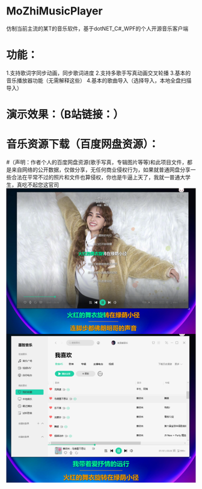# MoZhiMusicPlayer
仿制当前主流的某T的音乐软件，基于dotNET_C#_WPF的个人开源音乐客户端
# 功能：
  1.支持歌词字同步动画，同步歌词进度
  2.支持多歌手写真动画交叉轮播
  3.基本的音乐播放器功能（无需解释这些）
  4.基本的歌曲导入（选择导入，本地全盘扫描导入）
# 演示效果：（B站链接：）
# 音乐资源下载（百度网盘资源）：
#（声明：作者个人的百度网盘资源(歌手写真，专辑图片等等)和此项目文件，都是来自网络的公开数据，仅做分享，无任何商业侵权行为，如果就普通网盘分享一些合法在平常不过的照片和文件也算侵权，你也是牛逼上天了，我就一普通大学生，真吃不起您这官司
<img src="doc/1.png" align="center">
<img src="doc/2.png" align="center">
